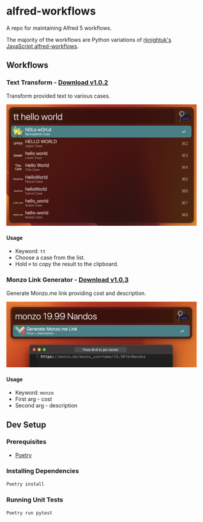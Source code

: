 # alfred-workflows
A repo for maintaining Alfred 5 workflows.

The majority of the workflows are Python variations of [rknightuk's JavaScript alfred-workflows](https://github.com/rknightuk/alfred-workflows).

## Workflows
### Text Transform - [Download v1.0.2](workflows/text-transform/texttransform.alfredworkflow)

Transform provided text to various cases.

![text-transform screenshot](workflows/text-transform/src/texttransform_screenshot.png)


#### Usage
- Keyword: `tt`
- Choose a case from the list.
- Hold `⌘` to copy the result to the clipboard.




### Monzo Link Generator - [Download v1.0.3](workflows/monzo/monzo.alfredworkflow)

Generate Monzo.me link providing cost and description.

![monzo-link-generator screenshot](workflows/monzo/src/monzo_screenshot.png)

#### Usage
- Keyword: `monzo`
- First arg - cost
- Second arg - description


## Dev Setup
### Prerequisites
- [Poetry](https://python-poetry.org/docs/#installation)

### Installing Dependencies
```bash
Poetry install
```

### Running Unit Tests
```bash
Poetry run pytest
```